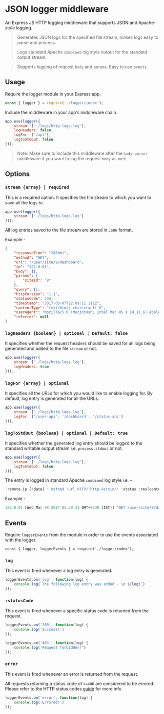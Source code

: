 # JSON logger middleware

An Express JS HTTP logging middleware that supports JSON and Apache-style logging.
> Generates JSON logs for the specified file stream, makes logs easy to parse and process. 

> Logs standard Apache ``combined`` log style output for the standatd output stream. 

> Supports logging of request ``body`` and ``params``. Easy to use ``events``.

## Usage

Require the logger module in your Express app.

```javascript
const { logger } = require('./logger/index');
```

Include the middleware in your app's middleware chain.

```javascript
app.use(logger({
	stream: ['./logs/http-logs.log'],
	logHeaders: false,
	logFor: ['/api'],
	logToStdOut: false
}));
```

> Note: Make sure to include this middleware after the ``body-parser`` middleware if you want to log the request ``body`` as well.

## Options

### ``stream {array} | required``
This is a required option. It specifies the file stream to which you want to save all the logs to.

```javascript
app.use(logger({
	stream: ['./logs/http-logs.log']
}));
```

All log entries saved to the file stream are stored in ``JSON`` format. 

Example - 

```json
{
    "responseTime": "2450ms",
    "method": "GET",
    "url": "/user/site/9/dashboard",
    "ip": "127.0.01",
    "body": {},
    "params": {
        "siteId": "9"
    },
    "query": {},
    "httpVersion": "1.1",
    "statusCode": 200,
    "timeStamp": "2017-03-07T22:09:11.111Z",
    "contentType": "text/html; charset=utf-8",
    "userAgent": "Mozilla/5.0 (Macintosh; Intel Mac OS X 10_11_6) AppleWebKit/537.36 (KHTML, like Gecko) Chrome/56.0.2924.87 Safari/537.36",
    "referrer": null
}
```

### ``logHeaders {boolean} | optional | Default: false``
It specifies whether the request headers should be saved for all logs being generated and added to the file ``stream`` or not.

```javascript
app.use(logger({
	stream: ['./logs/http-logs.log'],
	logHeaders: true
}));
```

### ``logFor {array} | optional``
It specifies all the URLs for which you would like to enable logging for. By default, log entry is generated for all the URLs.

```javascript
app.use(logger({
	stream: ['./logs/http-logs.log'],
	logFor: ['/user-api', '/dashboard', '/status-api']
}));
```

### ``logToStdOut {boolean} | optional | Default: true``
It specifies whether the generated log entry should be logged to the standard writable output stream i.e. ``process.stdout`` or not.

```javascript
app.use(logger({
	stream: ['./logs/http-logs.log'],
	logToStdOut: false
}));
```

The entry is logged in standard Apache ``combined`` log style i.e. - 

```javascript
:remote-ip [:date] ":method :url HTTP/:http-version" :status :res[content-length] ":referrer" ":user-agent"
```

Example - 

```javascript
127.0.01 [Wed Mar 08 2017 03:39:11 GMT+0530 (IST)] "GET /user/site/9/dashboard HTTP1.1" 200 - - "Mozilla/5.0 (Macintosh; Intel Mac OS X 10_11_6) AppleWebKit/537.36 (KHTML, like Gecko) Chrome/56.0.2924.87 Safari/537.36"
```

## Events

Require ``loggerEvents`` from the module in order to use the events associated with the logger.

```javscript
const { logger, loggerEvents } = require('./logger/index');
```

### ``log``

This event is fired whenever a log entry is generated.

```javascript
loggerEvents.on('log', function(log) {
	console.log(`The following log entry was added - \n ${log}`)
});
```

### ``:statusCode``

This event is fired whenever a specific status code is returned from the request.

```javascript
loggerEvents.on('200', function(log) {
	console.log('Success!')
});
```

```javascript
loggerEvents.on('403', function(log) {
	console.log('Request forbidden!')
});
```

### ``error``

This event is fired whenever an error is returned from the request. 

All requests returning a status code of ``>=400`` are considered to be errored. Please refer to the HTTP status codes [guide](http://www.restapitutorial.com/httpstatuscodes.html) for more info.

```javascript
loggerEvents.on('error', function(log) {
	console.log('Errored!')
});
```


















